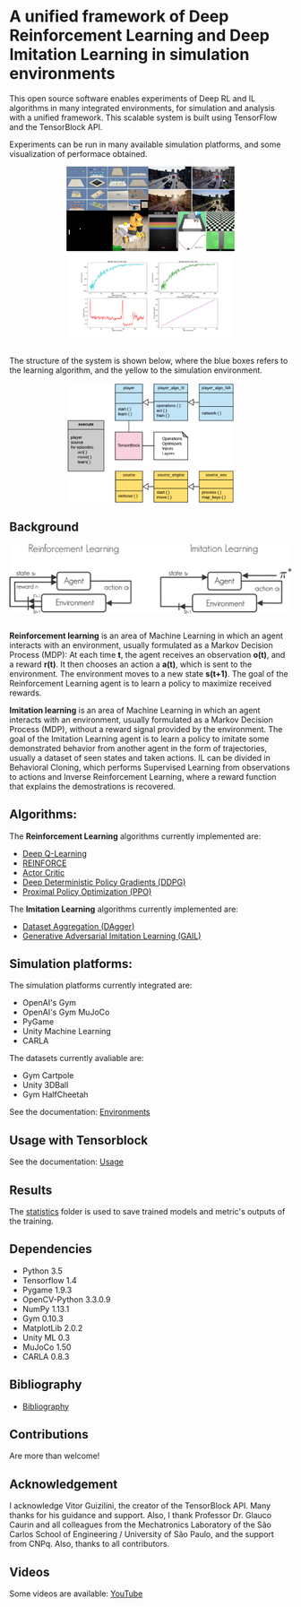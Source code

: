 # A unified framework of Deep Reinforcement Learning and Deep Imitation Learning in simulation environments

This open source software enables experiments of Deep RL and IL algorithms in many integrated environments, for simulation and analysis with a unified framework. This scalable system is built using TensorFlow and the TensorBlock API.

Experiments can be run in many available simulation platforms, and some visualization of performace obtained.

<div align="center">
<img src="docs/images/front.png" width="300"/> <img src="docs/images/plot.png" width="300"/>
</div>
<br />

The structure of the system is shown below, where the blue boxes refers to the learning algorithm, and the yellow to the simulation environment.

<div align="center">
<img align="center" width="300" src="docs/images/tBlockDiagram.png">
</div>

## Background

<div align="center">
<img align="center" width="600" src="docs/images/rlil.png">
</div>
<br />

   **Reinforcement learning** is an area of Machine Learning in which an agent interacts with an environment, usually formulated as a Markov Decision Process (MDP): At each time **t**, the agent receives an observation **o(t)**, and a reward **r(t)**. It then chooses an action a **a(t)**, which is sent to the environment. The environment moves to a new state **s(t+1)**. The goal of the Reinforcement Learning agent is to learn a policy to maximize received rewards.

   **Imitation learning** is an area of Machine Learning in which an agent interacts with an environment, usually formulated as a Markov Decision Process (MDP), without a reward signal provided by the environment. The goal of the Imitation Learning agent is to learn a policy to imitate some demonstrated behavior from another agent in the form of trajectories, usually a dataset of seen states and taken actions. IL can be divided in Behavioral Cloning, which performs Supervised Learning from observations to actions and Inverse Reinforcement Learning, where a reward function that explains the demostrations is recovered.

## Algorithms:

The **Reinforcement Learning** algorithms currently implemented are:  

- [Deep Q-Learning](docs/QLearning.md)
- [REINFORCE](docs/REINFORCE.md)
- [Actor Critic](docs/ActorCritic.md)
- [Deep Deterministic Policy Gradients (DDPG)](docs/DDPG.md)
- [Proximal Policy Optimization (PPO)](docs/PPO.md)

The **Imitation Learning** algorithms currently implemented are:  

- [Dataset Aggregation (DAgger)](docs/DAgger.md)  
- [Generative Adversarial Imitation Learning (GAIL)](docs/GAIL.md)  

## Simulation platforms:

The simulation platforms currently integrated are:

- OpenAI's Gym
- OpenAI's Gym MuJoCo
- PyGame
- Unity Machine Learning
- CARLA

The datasets currently avaliable are:

- Gym Cartpole
- Unity 3DBall
- Gym HalfCheetah

See the documentation: [Environments](docs/Environments.md)

## Usage with Tensorblock

See the documentation: [Usage](docs/Usage.md)

## Results

The [statistics](statistics/) folder is used to save trained models and metric's outputs of the training.

## Dependencies

- Python 3.5
- Tensorflow 1.4
- Pygame 1.9.3
- OpenCV-Python 3.3.0.9
- NumPy 1.13.1
- Gym 0.10.3
- MatplotLib 2.0.2
- Unity ML 0.3
- MuJoCo 1.50
- CARLA 0.8.3

## Bibliography

- [Bibliography](docs/Bibliography.md)

## Contributions

Are more than welcome!

## Acknowledgement

I acknowledge Vitor Guizilini, the creator of the TensorBlock API. Many thanks for his guidance and support. Also, I thank Professor Dr. Glauco Caurin and all colleagues from the Mechatronics Laboratory of the São Carlos School of Engineering / University of São Paulo, and the support from CNPq. Also, thanks to all contributors.

## Videos

Some videos are available: [YouTube](https://www.youtube.com/watch?v=cEcCHs1GGpg)
